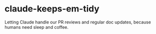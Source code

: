 # claude-keeps-em-tidy
Letting Claude handle our PR reviews and regular doc updates, because humans need sleep and coffee.
